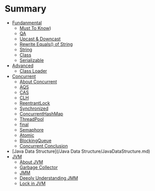 # Summary

* [Fundanmental]()
  * [Must To Know](/Fundamental/Fundamental.md))
  * [QA](/Fundamental/QA.md)
  * [Upcast & Downcast](/Fundamental/Upcast&Downcast.md)
  * [Rewrite Equals() of String](/Fundamental/StringEquals.md)
  * [String](/Fundamental/String.md)
  * [Class](/Fundamental/Class.md)
  * [Serializable](/Fundamental/Serializable.md)
* [Advanced](/Advanced/Advanced.md)
  * [Class Loader](/Advanced/ClassLoader.md)
* [Concurrent]()
  * [About Concurrent](/Concurrent/AboutConcurrent.md)
  * [AQS](/Concurrent/AQS.md)
  * [CAS](/Concurrent/CAS.md)
  * [CLH](/Concurrent/CLH.md)
  * [ReentrantLock](/Concurrent/ReentrantLock.md)
  * [Synchronized](/Concurrent/Synchronized.md)
  * [ConcurrentHashMap](/Concurrent/ConcurrentHashMap.md)
  * [ThreadPool](/Concurrent/ThreadPool.md)
  * [final](/Concurrent/final.md)
  * [Semaphore](/Concurrent/Semaphore.md)
  * [Atomic](/Concurrent/Atomic.md)
  * [BlockingQueue](/Concurrent/BlockingQueue.md)
  * [Concurrent Conclusion](/Concurrent/ConcurrentConclusion.md)
* [Java Data Structure](/Java Data Structure/JavaDataStructure.md)
* [JVM]()
  * [About JVM](/JVM/JVM.md)
  * [Garbage Collector](/JVM/GarbageCollector.md)
  * [JMM](/JVM/JMM.md)
  * [Deeoly Understanding JMM](/JVM/JMM++.md)
  * [Lock in JVM](/JVM/LockJVM.md)
